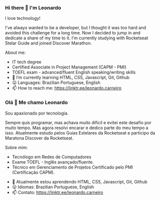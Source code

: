 ### Hi there 👋 I'm Leonardo

I love technology!

<!--
**leonardocarneiro084/leonardocarneiro084** is a ✨ _special_ ✨ repository because its `README.md` (this file) appears on your GitHub profile.

Here are some ideas to get you started: -->


I've always wanted to be a developer, but I thought it was too hard and avoided this challenge for a long time. Now I decided to jump in and dedicate a share of my time to it. I'm currently studying with Rocketseat Stelar Guide and joined Discover Marathon.

About me:
- IT tech degree
- Certified Associate in Project Management (CAPM - PMI)
- TOEFL exam - advanced/fluent English speaking/writing skills
- 🌱 I’m currently learning HTML, CSS, Javascript, Git, Github
- :stuck_out_tongue: Languages: Brazilian Portuguese, English
- 📫 How to reach me: https://linktr.ee/leonardo.carneiro

### Olá 👋 Me chamo Leonardo

Sou apaxionado por tecnologia.

Sempre quis programar, mas achava muito difícil e evitei este desafio por muito tempo. Mas agora resolvi encarar e dedico parte do meu tempo a isso. Atualmente estudo pelos Guias Estelares da Rocketseat e participo da Maratona Discover da Rocketseat.

Sobre mim:
- Tecnólogo em Redes de Computadores
- Exame TOEFL - Inglês avançado/fluente. 
- Técnico em Gerenciamento de Projetos Certificado pelo PMI (Certificação CAPM). 
<!-- - 🔭 I’m currently working on ... -->
- 🌱 Atualmente estou aprendendo HTML, CSS, Javascript, Git, Github
- :stuck_out_tongue: Idiomas: Brazilian Portuguese, English
- 📫 Contato: https://linktr.ee/leonardo.carneiro

<!--

- 👯 I’m looking to collaborate on ... 
- 🤔 I’m looking for help with ...
- 💬 Ask me about ...
- 😄 Pronouns: ...
- ⚡ Fun fact: ...

-->

